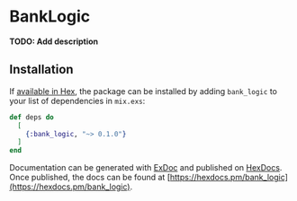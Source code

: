 # BankLogic

**TODO: Add description**

## Installation

If [available in Hex](https://hex.pm/docs/publish), the package can be installed
by adding `bank_logic` to your list of dependencies in `mix.exs`:

```elixir
def deps do
  [
    {:bank_logic, "~> 0.1.0"}
  ]
end
```

Documentation can be generated with [ExDoc](https://github.com/elixir-lang/ex_doc)
and published on [HexDocs](https://hexdocs.pm). Once published, the docs can
be found at [https://hexdocs.pm/bank_logic](https://hexdocs.pm/bank_logic).

